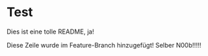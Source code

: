 # Test

Dies ist eine tolle README, ja!

Diese Zeile wurde im Feature-Branch hinzugefügt! Selber N00b!!!!!
